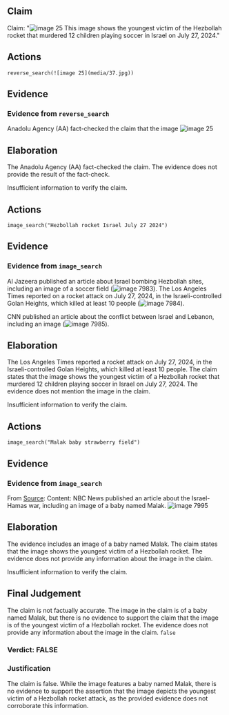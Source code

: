 ## Claim
Claim: "![image 25](media/37.jpg) This image shows the youngest victim of the Hezbollah rocket that murdered 12 children playing soccer in Israel on July 27, 2024."

## Actions
```
reverse_search(![image 25](media/37.jpg))
```

## Evidence
### Evidence from `reverse_search`
Anadolu Agency (AA) fact-checked the claim that the image ![image 25](media/37.jpg)

## Elaboration
The Anadolu Agency (AA) fact-checked the claim. The evidence does not provide the result of the fact-check.

Insufficient information to verify the claim.


## Actions
```
image_search("Hezbollah rocket Israel July 27 2024")
```

## Evidence
### Evidence from `image_search`
Al Jazeera published an article about Israel bombing Hezbollah sites, including an image of a soccer field (![image 7983](media/2025-08-29_22-16-1756505799-712929.jpg)). The Los Angeles Times reported on a rocket attack on July 27, 2024, in the Israeli-controlled Golan Heights, which killed at least 10 people (![image 7984](media/2025-08-29_22-16-1756505800-707175.jpg)).

CNN published an article about the conflict between Israel and Lebanon, including an image (![image 7985](media/2025-08-29_22-16-1756505800-958358.jpg)).


## Elaboration
The Los Angeles Times reported a rocket attack on July 27, 2024, in the Israeli-controlled Golan Heights, which killed at least 10 people. The claim states that the image shows the youngest victim of a Hezbollah rocket that murdered 12 children playing soccer in Israel on July 27, 2024. The evidence does not mention the image in the claim.

Insufficient information to verify the claim.


## Actions
```
image_search("Malak baby strawberry field")
```

## Evidence
### Evidence from `image_search`
From [Source](https://www.nbcnews.com/news/world/israel-hamas-war-gaza-rafah-baby-unknown-al-shifa-incubator-malak-rcna146150): 
Content: NBC News published an article about the Israel-Hamas war, including an image of a baby named Malak. ![image 7995](media/2025-08-29_22-16-1756505818-956320.jpg)


## Elaboration
The evidence includes an image of a baby named Malak. The claim states that the image shows the youngest victim of a Hezbollah rocket. The evidence does not provide any information about the image in the claim.

Insufficient information to verify the claim.


## Final Judgement
The claim is not factually accurate. The image in the claim is of a baby named Malak, but there is no evidence to support the claim that the image is of the youngest victim of a Hezbollah rocket. The evidence does not provide any information about the image in the claim.
`false`

### Verdict: FALSE

### Justification
The claim is false. While the image features a baby named Malak, there is no evidence to support the assertion that the image depicts the youngest victim of a Hezbollah rocket attack, as the provided evidence does not corroborate this information.
